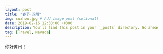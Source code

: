 ```yaml
---
layout: post
title: "春节·苏州"
img: suzhou.jpg # Add image post (optional)
date: 2019-02-16 12:50:00 +0300
description: You’ll find this post in your `_posts` directory. Go ahead and edit it and re-build the site to see your changes. # Add post description (optional)
tag: [Travel, Nevada]
---
```

你好苏州！